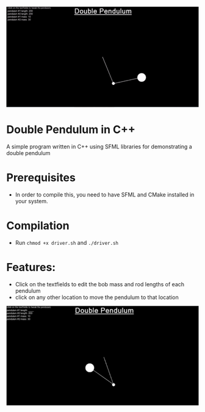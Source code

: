 ![gif](data/lec.gif)

# Double Pendulum in C++
A simple program written in C++ using SFML libraries for demonstrating a double pendulum

# Prerequisites
* In order to compile this, you need to have SFML and CMake installed in your system.

# Compilation
* Run `chmod +x driver.sh` and `./driver.sh`

# Features:
* Click on the textfields to edit the bob mass and rod lengths of each pendulum
* click on any other location to move the pendulum to that location

![Screenshot](data/screenshot.png?raw=true)

